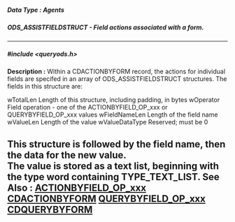 ##### Data Type : Agents
##### ODS_ASSISTFIELDSTRUCT - Field actions associated with a form.
---
##### #include <queryods.h>
**Description :**
Within a CDACTIONBYFORM record, the actions for individual fields are specifed 
in an array of ODS_ASSISTFIELDSTRUCT structures.  The fields in this structure 
are:

wTotalLen  Length of this structure, including padding, in bytes
wOperator  Field operation - one of the ACTIONBYFIELD_OP_xxx or 
QUERYBYFIELD_OP_xxx values
wFieldNameLen Length of the field name
wValueLen  Length of the value
wValueDataType Reserved;  must be 0

This structure is followed by the field name, then the data for the new value.  
The value is stored as a text list, beginning with the type word containing 
TYPE_TEXT_LIST.
**See Also :**
[ACTIONBYFIELD_OP_xxx](D:/md_files/ACTIONBYFIELD_OP_xxx.md)
[CDACTIONBYFORM](D:/md_files/CDACTIONBYFORM.md)
[QUERYBYFIELD_OP_xxx](D:/md_files/QUERYBYFIELD_OP_xxx.md)
[CDQUERYBYFORM](D:/md_files/CDQUERYBYFORM.md)
---
